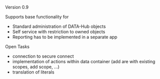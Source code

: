 Version 0.9

Supports base functionality for 
- Standard administration of DATA-Hub objects
- Self service with restriction to owned objects
- Reporting has to be implemented in a separate app

Open Tasks
- connection to secure connect
- implementation of actions within data container (add are with existing scopes, add scope, ...)
- translation of literals

